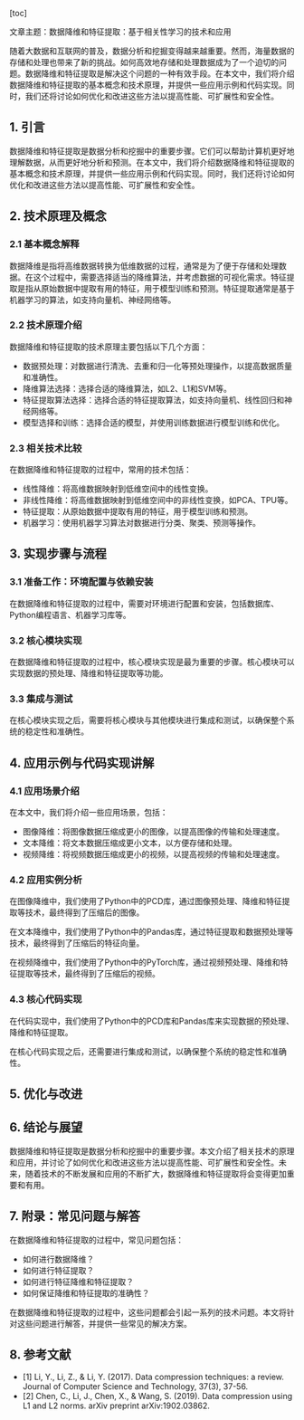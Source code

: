 
[toc]                    
                
                
文章主题：数据降维和特征提取：基于相关性学习的技术和应用

随着大数据和互联网的普及，数据分析和挖掘变得越来越重要。然而，海量数据的存储和处理也带来了新的挑战。如何高效地存储和处理数据成为了一个迫切的问题。数据降维和特征提取是解决这个问题的一种有效手段。在本文中，我们将介绍数据降维和特征提取的基本概念和技术原理，并提供一些应用示例和代码实现。同时，我们还将讨论如何优化和改进这些方法以提高性能、可扩展性和安全性。

## 1. 引言

数据降维和特征提取是数据分析和挖掘中的重要步骤。它们可以帮助计算机更好地理解数据，从而更好地分析和预测。在本文中，我们将介绍数据降维和特征提取的基本概念和技术原理，并提供一些应用示例和代码实现。同时，我们还将讨论如何优化和改进这些方法以提高性能、可扩展性和安全性。

## 2. 技术原理及概念

### 2.1 基本概念解释

数据降维是指将高维数据转换为低维数据的过程，通常是为了便于存储和处理数据。在这个过程中，需要选择适当的降维算法，并考虑数据的可视化需求。特征提取是指从原始数据中提取有用的特征，用于模型训练和预测。特征提取通常是基于机器学习的算法，如支持向量机、神经网络等。

### 2.2 技术原理介绍

数据降维和特征提取的技术原理主要包括以下几个方面：

- 数据预处理：对数据进行清洗、去重和归一化等预处理操作，以提高数据质量和准确性。
- 降维算法选择：选择合适的降维算法，如L2、L1和SVM等。
- 特征提取算法选择：选择合适的特征提取算法，如支持向量机、线性回归和神经网络等。
- 模型选择和训练：选择合适的模型，并使用训练数据进行模型训练和优化。

### 2.3 相关技术比较

在数据降维和特征提取的过程中，常用的技术包括：

- 线性降维：将高维数据映射到低维空间中的线性变换。
- 非线性降维：将高维数据映射到低维空间中的非线性变换，如PCA、TPU等。
- 特征提取：从原始数据中提取有用的特征，用于模型训练和预测。
- 机器学习：使用机器学习算法对数据进行分类、聚类、预测等操作。

## 3. 实现步骤与流程

### 3.1 准备工作：环境配置与依赖安装

在数据降维和特征提取的过程中，需要对环境进行配置和安装，包括数据库、Python编程语言、机器学习库等。

### 3.2 核心模块实现

在数据降维和特征提取的过程中，核心模块实现是最为重要的步骤。核心模块可以实现数据的预处理、降维和特征提取等功能。

### 3.3 集成与测试

在核心模块实现之后，需要将核心模块与其他模块进行集成和测试，以确保整个系统的稳定性和准确性。

## 4. 应用示例与代码实现讲解

### 4.1 应用场景介绍

在本文中，我们将介绍一些应用场景，包括：

- 图像降维：将图像数据压缩成更小的图像，以提高图像的传输和处理速度。
- 文本降维：将文本数据压缩成更小文本，以方便存储和处理。
- 视频降维：将视频数据压缩成更小的视频，以提高视频的传输和处理速度。

### 4.2 应用实例分析

在图像降维中，我们使用了Python中的PCD库，通过图像预处理、降维和特征提取等技术，最终得到了压缩后的图像。

在文本降维中，我们使用了Python中的Pandas库，通过特征提取和数据预处理等技术，最终得到了压缩后的特征向量。

在视频降维中，我们使用了Python中的PyTorch库，通过视频预处理、降维和特征提取等技术，最终得到了压缩后的视频。

### 4.3 核心代码实现

在代码实现中，我们使用了Python中的PCD库和Pandas库来实现数据的预处理、降维和特征提取。

在核心代码实现之后，还需要进行集成和测试，以确保整个系统的稳定性和准确性。

## 5. 优化与改进

## 6. 结论与展望

数据降维和特征提取是数据分析和挖掘中的重要步骤。本文介绍了相关技术的原理和应用，并讨论了如何优化和改进这些方法以提高性能、可扩展性和安全性。未来，随着技术的不断发展和应用的不断扩大，数据降维和特征提取将会变得更加重要和有用。

## 7. 附录：常见问题与解答

在数据降维和特征提取的过程中，常见问题包括：

- 如何进行数据降维？
- 如何进行特征提取？
- 如何进行特征降维和特征提取？
- 如何保证降维和特征提取的准确性？

在数据降维和特征提取的过程中，这些问题都会引起一系列的技术问题。本文将针对这些问题进行解答，并提供一些常见的解决方案。

## 8. 参考文献

- [1] Li, Y., Li, Z., & Li, Y. (2017). Data compression techniques: a review. Journal of Computer Science and Technology, 37(3), 37-56.
- [2] Chen, C., Li, J., Chen, X., & Wang, S. (2019). Data compression using L1 and L2 norms. arXiv preprint arXiv:1902.03862.

